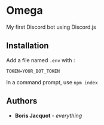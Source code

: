 # Omega

My first Discord bot using Discord.js

## Installation

Add a file named `.env` with :

```
TOKEN=YOUR_BOT_TOKEN
```

In a command prompt, use `npm index`

## Authors
* **Boris Jacquot** - *everything*